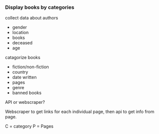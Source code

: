 ### Display books by categories

collect data about authors
* gender
* location
* books
* deceased
* age

catagorize books
* fiction/non-fiction
* country
* date written
* pages
* genre
* banned books

API or webscraper?

Webscraper to get links for each individual page, then api to get info from page.

C = category
P = Pages